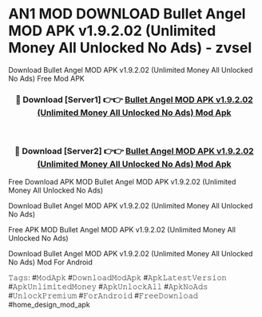 # AN1 MOD DOWNLOAD Bullet Angel MOD APK v1.9.2.02 (Unlimited Money All Unlocked No Ads) - zvsel
Download Bullet Angel MOD APK v1.9.2.02 (Unlimited Money All Unlocked No Ads) Free Mod APK

<div align="center">
<h3>🔴 Download [Server1] 👉👉 <a href="https://apk-comot.site?title=Bullet_Angel_MOD_APK_v1.9.2.02_(Unlimited_Money_All_Unlocked_No_Ads)">Bullet Angel MOD APK v1.9.2.02 (Unlimited Money All Unlocked No Ads) Mod Apk</a></h3><br>

<h3>🔴 Download [Server2] 👉👉 <a href="https://apk-comot.site?title=Bullet_Angel_MOD_APK_v1.9.2.02_(Unlimited_Money_All_Unlocked_No_Ads)">Bullet Angel MOD APK v1.9.2.02 (Unlimited Money All Unlocked No Ads) Mod Apk</a></h3>
</div>


Free Download APK MOD Bullet Angel MOD APK v1.9.2.02 (Unlimited Money All Unlocked No Ads)

Download Bullet Angel MOD APK v1.9.2.02 (Unlimited Money All Unlocked No Ads) 

Free APK MOD Bullet Angel MOD APK v1.9.2.02 (Unlimited Money All Unlocked No Ads) 

Download Bullet Angel MOD APK v1.9.2.02 (Unlimited Money All Unlocked No Ads) Mod For Android

𝚃𝚊𝚐𝚜: #𝙼𝚘𝚍𝙰𝚙𝚔 #𝙳𝚘𝚠𝚗𝚕𝚘𝚊𝚍𝙼𝚘𝚍𝙰𝚙𝚔 #𝙰𝚙𝚔𝙻𝚊𝚝𝚎𝚜𝚝𝚅𝚎𝚛𝚜𝚒𝚘𝚗 #𝙰𝚙𝚔𝚄𝚗𝚕𝚒𝚖𝚒𝚝𝚎𝚍𝙼𝚘𝚗𝚎𝚢 #𝙰𝚙𝚔𝚄𝚗𝚕𝚘𝚌𝚔𝙰𝚕𝚕 #𝙰𝚙𝚔𝙽𝚘𝙰𝚍𝚜 #𝚄𝚗𝚕𝚘𝚌𝚔𝙿𝚛𝚎𝚖𝚒𝚞𝚖 #𝙵𝚘𝚛𝙰𝚗𝚍𝚛𝚘𝚒𝚍 #𝙵𝚛𝚎𝚎𝙳𝚘𝚠𝚗𝚕𝚘𝚊𝚍 #home_design_mod_apk
